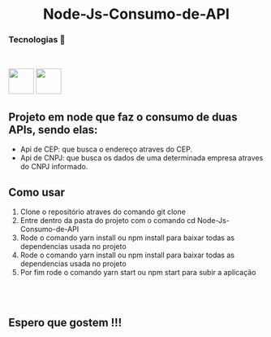  <h1 align="center"> 
 Node-Js-Consumo-de-API
</h1>

<h3> Tecnologias 🚀 </h3>
<br>

<a href="https://nodejs.org/en//"> <img src= "https://icongr.am/devicon/nodejs-original.svg?size=128&color=currentColor" width="50px" height="50px"></a>
<a href="https://www.w3schools.com/html/"><img src="https://icongr.am/devicon/html5-original.svg?size=128&color=currentColor" width="50px" height="50px"></a>
  
<h2> Projeto em node que faz o consumo de duas APIs, sendo elas: </h2>
<ul>
  <li>Api de CEP: que busca o endereço atraves do CEP.</li>
  <li>Api de CNPJ: que busca os dados de uma determinada empresa atraves do CNPJ informado.</li>
</ul>  

<h2> Como usar </h2>

<ol>
  <li>Clone o repositório atraves do comando git clone </li>
  <li>Entre dentro da pasta do projeto com o comando cd Node-Js-Consumo-de-API</li>
  <li>Rode o comando yarn install ou npm install para baixar todas as dependencias usada no projeto</li>
   <li>Rode o comando yarn install ou npm install para baixar todas as dependencias usada no projeto</li>
 <li>Por fim rode o comando yarn start ou npm start para subir a aplicação</li>
</ol> 
<br><br>
<h2> Espero que gostem !!! </h2>





